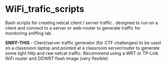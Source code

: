 # WiFi_trafic_scripts
Bash scripts for creating netcat client / server traffic.. designed to run on a client and connect to a server or web-router to generate traffic for monitoring sniffing lab.

**SNIFF-THIS** - Client/server traffic generator (for CTF challenges) to be used on a classroom laptop and pointed at a classroom server/router to generate some light http and raw netcat traffic. Recommend using a WRT or TP-Link WiFi router and DDWRT flash image (very flexible) 
